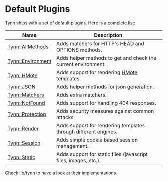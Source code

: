 # Default Plugins

Tynn ships with a set of default plugins. Here is a complete list:

| Name                               | Description
| ---------------------------------- | --------------------------------------------------------------------
| [Tynn::AllMethods][t-all_methods]  | Adds matchers for HTTP's HEAD and OPTIONS methods.
| [Tynn::Environment][t-environment] | Adds helper methods to get and check the current environment.
| [Tynn::HMote][t-hmote]             | Adds support for rendering [HMote][hmote] templates.
| [Tynn::JSON][t-json]               | Adds helper methods for json generation.
| [Tynn::Matchers][t-matchers]       | Adds extra matchers.
| [Tynn::NotFound][t-not_found]      | Adds support for handling 404 responses.
| [Tynn::Protection][t-protection]   | Adds security measures against common attacks.
| [Tynn::Render][t-render]           | Adds support for rendering templates through different engines.
| [Tynn::Session][t-session]         | Adds simple cookie based session management.
| [Tynn::Static][t-static]           | Adds support for static files (javascript files, images, etc.).

Check [lib/tynn](https://github.com/frodsan/tynn/tree/master/lib/tynn)
to have a look at their implementations.

[hmote]: https://github.com/harmoni/hmote

[t-all_methods]: /api/Tynn-AllMethods.html
[t-environment]: /api/Tynn-Environment.html
[t-hmote]: /api/Tynn-HMote.html
[t-json]: /api/Tynn-JSON.html
[t-matchers]: /api/Tynn-Matchers.html
[t-not_found]: /api/Tynn-NotFound.html
[t-protection]: /api/Tynn-Protection.html
[t-render]: /api/Tynn-Render.html
[t-session]: /api/Tynn-Session.html
[t-static]: /api/Tynn-Static.html
